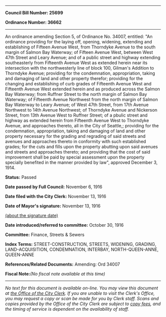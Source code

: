 

********

**Council Bill Number: 25699**
   
**Ordinance Number: 36662**
********

 An ordinance amending Section 5, of Ordinance No. 34007, entitled: "An ordinance providing for the laying off, opening, widening, extending and establishing of Fifteen Avenue West, from Thorndyke Avenue to the south margin of Salmon Bay Waterway; of Fifteen Avenue West, between West 47th Street and Leary Avenue; and of a public street and highway extending southeasterly from Fifteenth Avenue West as extended herein near its intersection with the northwesterly line of block 100, Gilman's Addition to Thorndyke Avenue; providing for the condemnation, appropriation, taking and damaging of land and other property therefor; providing for the changing and establishing of curb grades of Fifteenth Avenue West and Fifteenth Avenue West extended herein and as produced across the Salmon Bay Waterway; from Ruffner Street to the north margin of Salmon Bay Waterway; of Fifteenth Avenue Northwest from the north margin of Salmon Bay Waterway to Leary Avenue; of West 47th Street, from 17th Avenue Northwest to 14th Avenue Northwest; of Thorndyke Avenue and Nickerson Street, from 13th Avenue West to Ruffner Street; of a pbulic street and highway as extended herein from Fifteenth Avenue West to Thorndyke Avenue, and approaches thereto, all in the City of Seattle,; providing for the condemnation, appropriation, taking and damaging of land and other property necessary for the grading and regrading of said streets and avenues and approaches thereto in conformity with such established grades; for the cuts and fills upon the property abutting upon said avenues and streets and approaches thereto; and providing that the cost of said improvement shall be paid by special assessment upon the property specially benefited in the manner provided by law", approved December 3, 1914.

**Status:** Passed
   
**Date passed by Full Council:** November 6, 1916
   
**Date filed with the City Clerk:** November 13, 1916
   
**Date of Mayor's signature:** November 13, 1916
   
[(about the signature date)](/~public/approvaldate.htm)
   
   
   
**Date introduced/referred to committee:** October 30, 1916
   
**Committee:** Finance, Streets & Sewers
   
   
**Index Terms:** STREET-CONSTRUCTION, STREETS, WIDENING, GRADING, LAND-ACQUISITION, CONDEMNATION, INTERBAY, NORTH-QUEEN-ANNE, QUEEN-ANNE

**References/Related Documents:** Amending: Ord 34007

**Fiscal Note:**_(No fiscal note available at this time)_
********

_No text for this document is available on-line. You may view this document at [the Office of the City Clerk](http://www.seattle.gov/leg/clerk/contactUs.htm). If you are unable to visit the Clerk's Office, you may request a copy or scan be made for you by Clerk staff. Scans and copies provided by the Office of the City Clerk are subject to [copy fees](http://clerk.seattle.gov/~public/clerkfees.htm), and the timing of service is dependent on the availability of staff._

